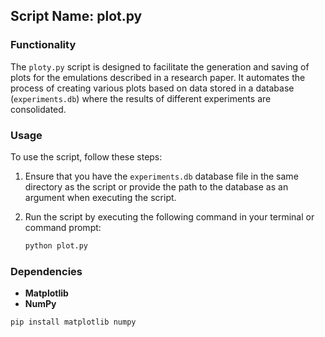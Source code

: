 ## Script Name: plot.py

### Functionality
The `ploty.py` script is designed to facilitate the generation and saving of plots for the emulations described in a research paper. It automates the process of creating various plots based on data stored in a database (`experiments.db`) where the results of different experiments are consolidated.

### Usage
To use the script, follow these steps:

1. Ensure that you have the `experiments.db` database file in the same directory as the script or provide the path to the database as an argument when executing the script.

2. Run the script by executing the following command in your terminal or command prompt:

   ```bash
   python plot.py
   
### Dependencies

- **Matplotlib**
- **NumPy**

```bash
pip install matplotlib numpy 
```
